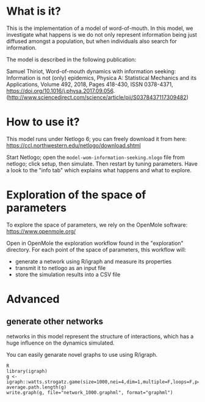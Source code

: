 # What is it?

This is the implementation of a model of word-of-mouth.
In this model, we investigate what happens is we do not only represent information being just diffused amongst a population, 
but when individuals also search for information.

The model is described in the following publication:

Samuel Thiriot, Word-of-mouth dynamics with information seeking: Information is not (only) epidemics,
Physica A: Statistical Mechanics and its Applications,
Volume 492, 2018, Pages 418-430,
ISSN 0378-4371,
https://doi.org/10.1016/j.physa.2017.09.056.
(http://www.sciencedirect.com/science/article/pii/S0378437117309482)


# How to use it?

This model runs under Netlogo 6; you can freely download it from here: https://ccl.northwestern.edu/netlogo/download.shtml

Start Netlogo; open the `model-wom-information-seeking.nlogo` file from netlogo; click setup, then simulate. 
Then restart by tuning parameters. Have a look to the "info tab" which explains what happens and what to explore.


# Exploration of the space of parameters

To explore the space of parameters, we rely on the OpenMole software: https://www.openmole.org/

Open in OpenMole the exploration workflow found in the "exploration" directory. 
For each point of the space of parameters, this workflow will:
* generate a network using R/igraph and measure its properties
* transmit it to netlogo as an input file
* store the simulation results into a CSV file 


# Advanced 

## generate other networks 

networks in this model represent the structure of interactions, which has a huge influence on the dynamics simulated. 

You can easily genarate novel graphs to use using R/igraph. 

    R
    library(igraph)
	g <- igraph::watts.strogatz.game(size=1000,nei=4,dim=1,multiple=F,loops=F,p=0.1)
	average.path.length(g)
	write.graph(g, file="network_1000.graphml", format="graphml")

